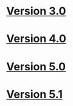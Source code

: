 
# [Version 3.0](V3.0/ToC.md)

# [Version 4.0](V4.0/ToC.md)

# [Version 5.0](V5.0/ToC.md)

# [Version 5.1](V5.1/ToC.md)
